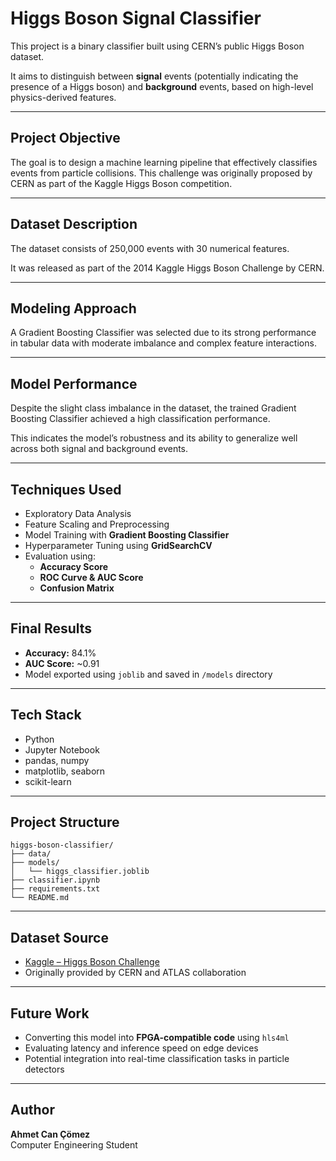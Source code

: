 # Higgs Boson Signal Classifier 

This project is a binary classifier built using CERN’s public Higgs Boson dataset.  

It aims to distinguish between **signal** events (potentially indicating the presence of a Higgs boson) and **background** events, based on high-level physics-derived features.

---

## Project Objective

The goal is to design a machine learning pipeline that effectively classifies events from particle collisions. This challenge was originally proposed by CERN as part of the Kaggle Higgs Boson competition.

---
## Dataset Description
The dataset consists of 250,000 events with 30 numerical features.  

It was released as part of the 2014 Kaggle Higgs Boson Challenge by CERN.

---
## Modeling Approach
A Gradient Boosting Classifier was selected due to its strong performance in tabular data with moderate imbalance and complex feature interactions.

---
## Model Performance

Despite the slight class imbalance in the dataset, the trained Gradient Boosting Classifier achieved a high classification performance.  

This indicates the model’s robustness and its ability to generalize well across both signal and background events.

---
## Techniques Used

- Exploratory Data Analysis
- Feature Scaling and Preprocessing
- Model Training with **Gradient Boosting Classifier**
- Hyperparameter Tuning using **GridSearchCV**
- Evaluation using:
  - **Accuracy Score**  
  - **ROC Curve & AUC Score**
  - **Confusion Matrix**

---

## Final Results

- **Accuracy:** 84.1%  
- **AUC Score:** ~0.91  
- Model exported using `joblib` and saved in `/models` directory

---

## Tech Stack

- Python
- Jupyter Notebook
- pandas, numpy
- matplotlib, seaborn
- scikit-learn

---

## Project Structure

```
higgs-boson-classifier/
├── data/                       
├── models/                     
│   └── higgs_classifier.joblib
├── classifier.ipynb           
├── requirements.txt           
└── README.md                  
```

---

## Dataset Source

- [Kaggle – Higgs Boson Challenge](https://www.kaggle.com/c/higgs-boson/data)
- Originally provided by CERN and ATLAS collaboration

---

## Future Work

- Converting this model into **FPGA-compatible code** using `hls4ml`  
- Evaluating latency and inference speed on edge devices  
- Potential integration into real-time classification tasks in particle detectors

---

## Author

**Ahmet Can Çömez**  
Computer Engineering Student  

